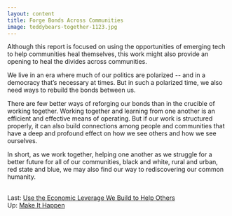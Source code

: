 ```yaml
---
layout: content
title: Forge Bonds Across Communities
image: teddybears-together-1123.jpg
---
```


Although this report is focused on using the opportunities of emerging tech to help communities heal themselves, this work might also provide an opening to heal the divides across communities.  

We live in an era where much of our politics are polarized -- and in a democracy that’s necessary at times. But in such a polarized time, we also need ways to rebuild the bonds between us. 

There are few better ways of reforging our bonds than in the crucible of working together. Working together and learning from one another is an efficient and effective means of operating. But if our work is structured properly, it can also build connections among people and communities that have a deep and profound effect on how we see others and how we see ourselves.

In short, as we work together, helping one another as we struggle for a better future for all of our communities, black and white, rural and urban, red state and blue, we may also find our way to rediscovering our common humanity. 

<br/>Last: [Use the Economic Leverage We Build to Help Others](40-helping.html)
<br/>Up: [Make It Happen](00-index.html)
